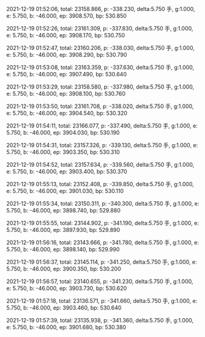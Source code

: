 2021-12-19 01:52:06, total: 23158.866, p: -338.230, delta:5.750 手, g:1.000, e: 5.750, b: -46.000, ep: 3908.570, bp: 530.850

2021-12-19 01:52:26, total: 23161.309, p: -337.830, delta:5.750 手, g:1.000, e: 5.750, b: -46.000, ep: 3908.170, bp: 530.750

2021-12-19 01:52:47, total: 23160.206, p: -338.030, delta:5.750 手, g:1.000, e: 5.750, b: -46.000, ep: 3908.290, bp: 530.790

2021-12-19 01:53:08, total: 23163.359, p: -337.630, delta:5.750 手, g:1.000, e: 5.750, b: -46.000, ep: 3907.490, bp: 530.640

2021-12-19 01:53:29, total: 23158.580, p: -337.980, delta:5.750 手, g:1.000, e: 5.750, b: -46.000, ep: 3908.100, bp: 530.760

2021-12-19 01:53:50, total: 23161.708, p: -338.020, delta:5.750 手, g:1.000, e: 5.750, b: -46.000, ep: 3904.540, bp: 530.320

2021-12-19 01:54:11, total: 23166.077, p: -337.490, delta:5.750 手, g:1.000, e: 5.750, b: -46.000, ep: 3904.030, bp: 530.190

2021-12-19 01:54:31, total: 23157.326, p: -339.130, delta:5.750 手, g:1.000, e: 5.750, b: -46.000, ep: 3903.350, bp: 530.310

2021-12-19 01:54:52, total: 23157.634, p: -339.560, delta:5.750 手, g:1.000, e: 5.750, b: -46.000, ep: 3903.400, bp: 530.370

2021-12-19 01:55:13, total: 23152.408, p: -339.850, delta:5.750 手, g:1.000, e: 5.750, b: -46.000, ep: 3901.030, bp: 530.110

2021-12-19 01:55:34, total: 23150.311, p: -340.300, delta:5.750 手, g:1.000, e: 5.750, b: -46.000, ep: 3898.740, bp: 529.880

2021-12-19 01:55:55, total: 23144.902, p: -341.190, delta:5.750 手, g:1.000, e: 5.750, b: -46.000, ep: 3897.930, bp: 529.890

2021-12-19 01:56:16, total: 23143.666, p: -341.780, delta:5.750 手, g:1.000, e: 5.750, b: -46.000, ep: 3898.140, bp: 529.990

2021-12-19 01:56:37, total: 23145.114, p: -341.250, delta:5.750 手, g:1.000, e: 5.750, b: -46.000, ep: 3900.350, bp: 530.200

2021-12-19 01:56:57, total: 23140.655, p: -341.230, delta:5.750 手, g:1.000, e: 5.750, b: -46.000, ep: 3903.730, bp: 530.620

2021-12-19 01:57:18, total: 23136.571, p: -341.660, delta:5.750 手, g:1.000, e: 5.750, b: -46.000, ep: 3903.460, bp: 530.640

2021-12-19 01:57:39, total: 23135.938, p: -341.360, delta:5.750 手, g:1.000, e: 5.750, b: -46.000, ep: 3901.680, bp: 530.380